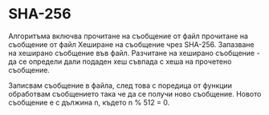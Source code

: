 # SHA-256

Алгоритъма включва прочитане на съобщение от файл прочитане на съобщение от файл
Хеширане на съобщение чрез SHA-256.
Запазване на хеширано съобщение във файл.
Разчитане на хеширано съобщение - да се определи дали подаден хеш съвпада с хеша на прочетено съобщение.

Записвам съобщение в файла, след това с поредица от функции обработвам съобщението така че да
се получи ново съобщение. Новото съобщение е с дължина n, където n % 512 = 0.


